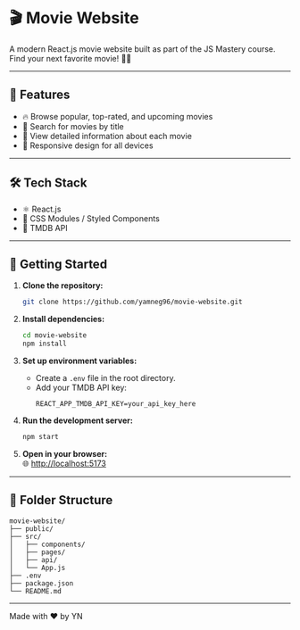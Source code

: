 # 🎬 Movie Website

A modern React.js movie website built as part of the JS Mastery course.  
Find your next favorite movie! 🍿✨

---

## 🚀 Features

- 🔥 Browse popular, top-rated, and upcoming movies
- 🔎 Search for movies by title
- 📝 View detailed information about each movie
- 📱 Responsive design for all devices

---

## 🛠️ Tech Stack

- ⚛️ React.js
- 🎨 CSS Modules / Styled Components
- 🎥 TMDB API

---

## 🏁 Getting Started

1. **Clone the repository:**  
   ```bash
   git clone https://github.com/yamneg96/movie-website.git
   ```

2. **Install dependencies:**  
   ```bash
   cd movie-website
   npm install
   ```

3. **Set up environment variables:**  
   - Create a `.env` file in the root directory.
   - Add your TMDB API key:  
     ```
     REACT_APP_TMDB_API_KEY=your_api_key_here
     ```

4. **Run the development server:**  
   ```bash
   npm start
   ```

5. **Open in your browser:**  
   🌐 [http://localhost:5173](http://localhost:5173)

---

## 📁 Folder Structure

```
movie-website/
├── public/
├── src/
│   ├── components/
│   ├── pages/
│   ├── api/
│   └── App.js
├── .env
├── package.json
└── README.md
```

---
  
Made with ❤️ by YN
